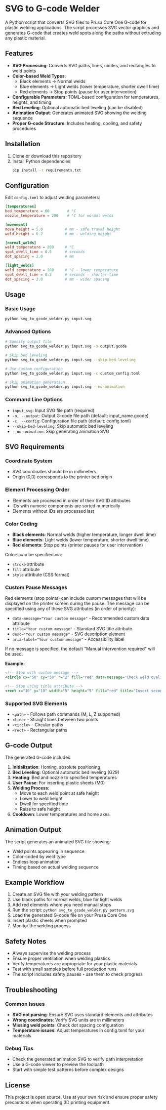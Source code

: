 # SVG to G-code Welder

A Python script that converts SVG files to Prusa Core One G-code for plastic welding applications. The script processes SVG vector graphics and generates G-code that creates weld spots along the paths without extruding any plastic material.

## Features

- **SVG Processing**: Converts SVG paths, lines, circles, and rectangles to weld points
- **Color-based Weld Types**: 
  - Black elements → Normal welds
  - Blue elements → Light welds (lower temperature, shorter dwell time)
  - Red elements → Stop points (pause for user intervention)
- **Configurable Parameters**: TOML-based configuration for temperatures, heights, and timing
- **Bed Leveling**: Optional automatic bed leveling (can be disabled)
- **Animation Output**: Generates animated SVG showing the welding sequence
- **Proper G-code Structure**: Includes heating, cooling, and safety procedures

## Installation

1. Clone or download this repository
2. Install Python dependencies:
   ```bash
   pip install -r requirements.txt
   ```

## Configuration

Edit `config.toml` to adjust welding parameters:

```toml
[temperatures]
bed_temperature = 60        # °C
nozzle_temperature = 200    # °C for normal welds

[movement]
move_height = 5.0          # mm - safe travel height
weld_height = 0.2          # mm - welding height

[normal_welds]
weld_temperature = 200     # °C
spot_dwell_time = 0.5      # seconds
dot_spacing = 2.0          # mm

[light_welds]
weld_temperature = 180     # °C - lower temperature
spot_dwell_time = 0.3      # seconds - shorter time
dot_spacing = 3.0          # mm - wider spacing
```

## Usage

### Basic Usage
```bash
python svg_to_gcode_welder.py input.svg
```

### Advanced Options
```bash
# Specify output file
python svg_to_gcode_welder.py input.svg -o output.gcode

# Skip bed leveling
python svg_to_gcode_welder.py input.svg --skip-bed-leveling

# Use custom configuration
python svg_to_gcode_welder.py input.svg -c custom_config.toml

# Skip animation generation
python svg_to_gcode_welder.py input.svg --no-animation
```

### Command Line Options
- `input_svg`: Input SVG file path (required)
- `-o, --output`: Output G-code file path (default: input_name.gcode)
- `-c, --config`: Configuration file path (default: config.toml)
- `--skip-bed-leveling`: Skip automatic bed leveling
- `--no-animation`: Skip generating animation SVG

## SVG Requirements

### Coordinate System
- SVG coordinates should be in millimeters
- Origin (0,0) corresponds to the printer bed origin

### Element Processing Order
- Elements are processed in order of their SVG ID attributes
- IDs with numeric components are sorted numerically
- Elements without IDs are processed last

### Color Coding
- **Black elements**: Normal welds (higher temperature, longer dwell time)
- **Blue elements**: Light welds (lower temperature, shorter dwell time)
- **Red elements**: Stop points (printer pauses for user intervention)

Colors can be specified via:
- `stroke` attribute
- `fill` attribute  
- `style` attribute (CSS format)

### Custom Pause Messages
Red elements (stop points) can include custom messages that will be displayed on the printer screen during the pause. The message can be specified using any of these SVG attributes (in order of priority):

- `data-message="Your custom message"` - Recommended custom data attribute
- `title="Your custom message"` - Standard SVG title attribute
- `desc="Your custom message"` - SVG description element
- `aria-label="Your custom message"` - Accessibility label

If no message is specified, the default "Manual intervention required" will be used.

**Example:**
```xml
<!-- Stop with custom message -->
<circle cx="50" cy="50" r="2" fill="red" data-message="Check weld quality and adjust temperature"/>

<!-- Stop using title attribute -->
<rect x="10" y="10" width="5" height="5" fill="red" title="Insert second plastic sheet"/>
```

### Supported SVG Elements
- `<path>` - Follows path commands (M, L, Z supported)
- `<line>` - Straight lines between two points
- `<circle>` - Circular paths
- `<rect>` - Rectangular paths

## G-code Output

The generated G-code includes:

1. **Initialization**: Homing, absolute positioning
2. **Bed Leveling**: Optional automatic bed leveling (G29)
3. **Heating**: Bed and nozzle to specified temperatures
4. **User Pause**: For inserting plastic sheets (M0)
5. **Welding Process**: 
   - Move to each weld point at safe height
   - Lower to weld height
   - Dwell for specified time
   - Raise to safe height
6. **Cooldown**: Lower temperatures and home axes

## Animation Output

The script generates an animated SVG file showing:
- Weld points appearing in sequence
- Color-coded by weld type
- Endless loop animation
- Timing based on actual welding sequence

## Example Workflow

1. Create an SVG file with your welding pattern
2. Use black paths for normal welds, blue for light welds
3. Add red elements where you need manual stops
4. Run the script: `python svg_to_gcode_welder.py pattern.svg`
5. Load the generated G-code file on your Prusa Core One
6. Insert plastic sheets when prompted
7. Monitor the welding process

## Safety Notes

- Always supervise the welding process
- Ensure proper ventilation when welding plastics
- Verify temperatures are appropriate for your plastic materials
- Test with small samples before full production runs
- The script includes safety pauses - use them to check progress

## Troubleshooting

### Common Issues
- **SVG not parsing**: Ensure SVG uses standard elements and attributes
- **Wrong coordinates**: Verify SVG units are in millimeters
- **Missing weld points**: Check dot spacing configuration
- **Temperature issues**: Adjust temperatures in config.toml for your materials

### Debug Tips
- Check the generated animation SVG to verify path interpretation
- Use a G-code viewer to preview the toolpath
- Start with simple test patterns before complex designs

## License

This project is open source. Use at your own risk and ensure proper safety precautions when operating 3D printing equipment.
